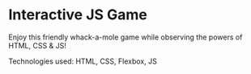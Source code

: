 # Interactive JS Game
Enjoy this friendly whack-a-mole game while observing the powers of HTML, CSS &amp; JS!
<p>Technologies used: HTML, CSS, Flexbox, JS</p>
